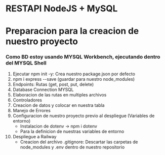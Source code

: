# RESTAPI NodeJS + MySQL

# Preparacion para la creacion de nuestro proyecto
###  Como BD estoy usando MYSQL Workbench, ejecutando dentro del MYSQL Shell
1. Ejecutar npm init -y: Crea nuestro package.json por defecto
2. npm i express --save (guardar para nuestro node_modules)
3. Endpoints: Rutas (get, post, put, delete)
4. Database Connection MYSQL
5. Elaboracion de las rutas en multiples archivos
6. Controladores
7. Creacion de datos y colocar en nuestra tabla
8. Manejo de Errores
9. Configuracion de nuestro proyecto previo al despliegue (Variables de entorno)
    * Instalacion de dotenv -> npm i dotenv
    * Para la definicion de nuestras variables de entorno       
10. Despliegue a Railway 
    * Creacion del archivo .gitignore: Descartar las carpetas de node_modules y .env dentro de nuestro repositorio
    


